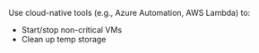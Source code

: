Use cloud-native tools (e.g., Azure Automation, AWS Lambda) to:
- Start/stop non-critical VMs
- Clean up temp storage